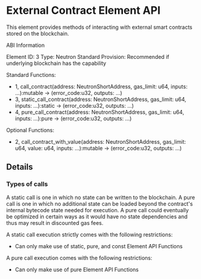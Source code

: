 # External Contract Element API

This element provides methods of interacting with external smart contracts stored on the blockchain.

ABI Information

Element ID: 3
Type: Neutron Standard
Provision: Recommended if underlying blockchain has the capability

Standard Functions:

* 1, call_contract(address: NeutronShortAddress, gas_limit: u64, inputs: ...):mutable -> (error_code:u32, outputs: ...)
* 3, static_call_contract(address: NeutronShortAddress, gas_limit: u64, inputs: ...):static -> (error_code:u32, outputs: ...)
* 4, pure_call_contract(address: NeutronShortAddress, gas_limit: u64, inputs: ...):pure -> (error_code:u32, outputs: ...)

Optional Functions:

* 2, call_contract_with_value(address: NeutronShortAddress, gas_limit: u64, value: u64, inputs: ...):mutable -> (error_code:u32, outputs: ...)

## Details

### Types of calls

A static call is one in which no state can be written to the blockchain. A pure call is one in which no additional state can be loaded beyond the contract's internal bytecode state needed for execution. A pure call could eventually be optimized in certain ways as it would have no state dependencies and thus may result in discounted gas fees.

A static call execution strictly comes with the following restrictions:

* Can only make use of static, pure, and const Element API Functions

A pure call execution comes with the following restrictions:

* Can only make use of pure Element API Functions


